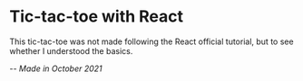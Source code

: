 # Tic-tac-toe with React

This tic-tac-toe was not made following the React official tutorial, but to see whether I understood the basics.

-- *Made in October 2021*
